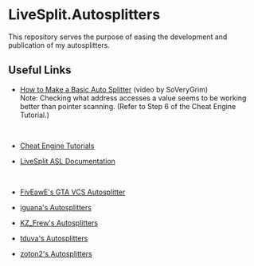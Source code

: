 # LiveSplit.Autosplitters

This repository serves the purpose of easing the development and publication of my autosplitters.

## Useful Links

* [How to Make a Basic Auto Splitter](https://www.youtube.com/watch?v=gxuiNgu1Yks)  (video by SoVeryGrim)
<br>Note: Checking what address accesses a value seems to be working better than pointer scanning. (Refer to Step 6 of the Cheat Engine Tutorial.)
<br>

* [Cheat Engine Tutorials](https://wiki.cheatengine.org/index.php?title=Tutorials)

* [LiveSplit ASL Documentation](https://github.com/LiveSplit/LiveSplit/blob/master/Documentation/Auto-Splitters.md)
<br>

* [FivEawE's GTA VCS Autosplitter](https://github.com/FivEawE/AutoSplitterGTAVCS)

* [iguana's Autosplitters](https://github.com/iguaan/LiveSplit.Scripts/tree/gta3_jp_omf)

* [KZ_Frew's Autosplitters](https://github.com/KZFREW/KZ.Autosplitters)

* [tduva's Autosplitters](https://github.com/tduva/LiveSplit-ASL)

* [zoton2's Autosplitters](https://github.com/zoton2/LiveSplit.Scripts)
